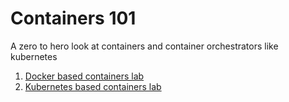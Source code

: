 # Containers 101
A zero to hero look at containers and container orchestrators like kubernetes
1. [Docker based containers lab](https://github.com/Burwood/containers101/blob/master/containers_lab/README.md)
2. [Kubernetes based containers lab](https://github.com/Burwood/containers101/blob/master/kubernetes_lab/README.md)

